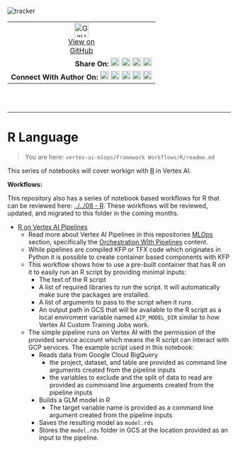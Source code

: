 ![tracker](https://us-central1-vertex-ai-mlops-369716.cloudfunctions.net/pixel-tracking?path=statmike%2Fvertex-ai-mlops%2FFramework+Workflows%2FR&file=readme.md)
<!--- header table --->
<table>
<tr>     
  <td style="text-align: center">
    <a href="https://github.com/statmike/vertex-ai-mlops/blob/main/Framework%20Workflows/R/readme.md">
      <img width="32px" src="https://www.svgrepo.com/download/217753/github.svg" alt="GitHub logo">
      <br>View on<br>GitHub
    </a>
  </td>
</tr>
<tr>
  <td style="text-align: right">
    <b>Share On: </b> 
    <a href="https://www.linkedin.com/sharing/share-offsite/?url=https%3A//github.com/statmike/vertex-ai-mlops/blob/main/Framework%20Workflows/R/readme.md"><img src="https://upload.wikimedia.org/wikipedia/commons/8/81/LinkedIn_icon.svg" alt="Linkedin Logo" width="20px"></a> 
    <a href="https://reddit.com/submit?url=https%3A//github.com/statmike/vertex-ai-mlops/blob/main/Framework%20Workflows/R/readme.md"><img src="https://redditinc.com/hubfs/Reddit%20Inc/Brand/Reddit_Logo.png" alt="Reddit Logo" width="20px"></a> 
    <a href="https://bsky.app/intent/compose?text=https%3A//github.com/statmike/vertex-ai-mlops/blob/main/Framework%20Workflows/R/readme.md"><img src="https://upload.wikimedia.org/wikipedia/commons/7/7a/Bluesky_Logo.svg" alt="BlueSky Logo" width="20px"></a> 
    <a href="https://twitter.com/intent/tweet?url=https%3A//github.com/statmike/vertex-ai-mlops/blob/main/Framework%20Workflows/R/readme.md"><img src="https://upload.wikimedia.org/wikipedia/commons/5/5a/X_icon_2.svg" alt="X (Twitter) Logo" width="20px"></a> 
  </td>
</tr>
<tr>
  <td style="text-align: right">
    <b>Connect With Author On: </b> 
    <a href="https://www.linkedin.com/in/statmike"><img src="https://upload.wikimedia.org/wikipedia/commons/8/81/LinkedIn_icon.svg" alt="Linkedin Logo" width="20px"></a>
    <a href="https://www.github.com/statmike"><img src="https://www.svgrepo.com/download/217753/github.svg" alt="GitHub Logo" width="20px"></a> 
    <a href="https://www.youtube.com/@statmike-channel"><img src="https://upload.wikimedia.org/wikipedia/commons/f/fd/YouTube_full-color_icon_%282024%29.svg" alt="YouTube Logo" width="20px"></a>
    <a href="https://bsky.app/profile/statmike.bsky.social"><img src="https://upload.wikimedia.org/wikipedia/commons/7/7a/Bluesky_Logo.svg" alt="BlueSky Logo" width="20px"></a> 
    <a href="https://x.com/statmike"><img src="https://upload.wikimedia.org/wikipedia/commons/5/5a/X_icon_2.svg" alt="X (Twitter) Logo" width="20px"></a>
  </td>
</tr>
</table><br/><br/>

---
# R Language
> You are here: `vertex-ai-mlops/Framework Workflows/R/readme.md`

This series of notebooks will cover workign with [R](https://www.r-project.org/) in Vertex AI.


**Workflows:**

This repository also has a series of notebook based workflows for R that can be reviewed here: [../../08 - R](../../08%20-%20R/readme.md).  These workflows will be reviewed, updated, and migrated to this folder in the coming months.

- [R on Vertex AI Pipelines](./R%20on%20Vertex%20AI%20Pipelines.ipynb)
    - Read more about Vertex AI Pipelines in this repositories [MLOps](../../MLOps/readme.md) section, specifically the [Orchestration With Pipelines](../../MLOps/Pipelines/readme.md) content.
    - While pipelines are compiled KFP or TFX code which originates in Python it is possible to create container based components with KFP
    - This workflow shows how to use a pre-built container that has R on it to easily run an R script by providing minimal inputs:
        - The text of the R script
        - A list of required libraries to run the script.  It will automatically make sure the packages are installed.
        - A list of arguments to pass to the script when it runs.
        - An output path in GCS that will be available to the R script as a local enviroment variable named `AIP_MODEL_DIR` similar to how Vertex AI Custom Training Jobs work.
    - The simple pipeline runs on Vertex AI with the permission of the provided service account which means the R script can interact with GCP services.  The example script used in this notebook:
        - Reads data from Google Cloud BigQuery
            - the project, dataset, and table are provided as command line arguments created from the pipeline inputs
            - the variables to exclude and the split of data to read are provided as commoand line arguments created from the pipeline inputs
        - Builds a GLM model in R
            - The target variable name is provided as a command line argument created from the pipeline inputs
        - Saves the resulting model as `model.rds`
        - Stores the `model.rds` folder in GCS at the location provided as an input to the pipeline.
